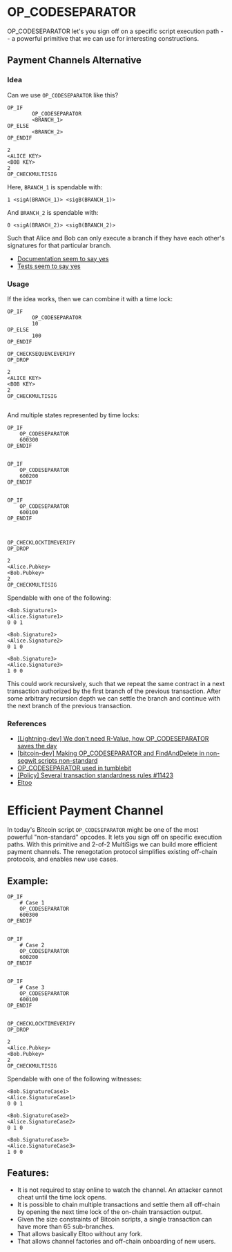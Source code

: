 # OP_CODESEPARATOR 

OP_CODESEPARATOR let's you sign off on a specific script execution path -- a powerful primitive that we can use for interesting constructions.


## Payment Channels Alternative 


### Idea

Can we use `OP_CODESEPARATOR` like this?

```
OP_IF
        OP_CODESEPARATOR
        <BRANCH_1>
OP_ELSE 
        <BRANCH_2>
OP_ENDIF

2
<ALICE KEY>
<BOB KEY>
2
OP_CHECKMULTISIG 

```
Here, `BRANCH_1` is spendable with:
```
1 <sigA(BRANCH_1)> <sigB(BRANCH_1)>
```

And `BRANCH_2` is spendable with:
```
0 <sigA(BRANCH_2)> <sigB(BRANCH_2)>
```

Such that Alice and Bob can only execute a branch if they have each other's signatures for that particular branch.

- [Documentation seem to say yes](https://en.bitcoin.it/wiki/OP_CHECKSIG)
- [Tests seem to say yes](https://github.com/bitcoin/bitcoin/blob/452bb90c718da18a79bfad50ff9b7d1c8f1b4aa3/src/test/data/tx_valid.json#L142)

### Usage

If the idea works, then we can combine it with a time lock:

```
OP_IF   
        OP_CODESEPARATOR
        10
OP_ELSE 
        100
OP_ENDIF

OP_CHECKSEQUENCEVERIFY
OP_DROP

2
<ALICE KEY>
<BOB KEY>
2
OP_CHECKMULTISIG 


```

And multiple states represented by time locks:

```
OP_IF   
    OP_CODESEPARATOR
    600300    
OP_ENDIF


OP_IF   
    OP_CODESEPARATOR
    600200    
OP_ENDIF


OP_IF   
    OP_CODESEPARATOR
    600100    
OP_ENDIF



OP_CHECKLOCKTIMEVERIFY
OP_DROP

2
<Alice.Pubkey>
<Bob.Pubkey>
2
OP_CHECKMULTISIG  
```

Spendable with one of the following:
```
<Bob.Signature1>
<Alice.Signature1>
0 0 1
```

```
<Bob.Signature2>
<Alice.Signature2>
0 1 0
```

```
<Bob.Signature3>
<Alice.Signature3>
1 0 0
```

This could work recursively, such that we repeat the same contract in a next transaction authorized by the first branch of the previous transaction. 
After some arbitrary recursion depth we can settle the branch and continue with the next branch of the previous transaction.




### References 
- [[Lightning-dev] We don't need R-Value, how OP_CODESEPARATOR saves the day](https://lists.linuxfoundation.org/pipermail/lightning-dev/2016-March/000455.html)
- [[bitcoin-dev] Making OP_CODESEPARATOR and FindAndDelete in non-segwit scripts non-standard](https://lists.linuxfoundation.org/pipermail/bitcoin-dev/2017-November/015292.html)
- [OP_CODESEPARATOR used in tumblebit](https://github.com/bitcoin/bitcoin/pull/11423)
- [[Policy] Several transaction standardness rules #11423](https://github.com/bitcoin/bitcoin/pull/11423)
- [Eltoo](https://blockstream.com/eltoo.pdf)








# Efficient Payment Channel

In today's Bitcoin script `OP_CODESEPARATOR` might be one of the most powerful "non-standard" opcodes. It lets you sign off on specific execution paths. With this primitive and 2-of-2 MultiSigs we can build more efficient payment channels. The renegotation protocol simplifies existing off-chain protocols, and enables new use cases. 

## Example:

```
OP_IF   
    # Case 1
    OP_CODESEPARATOR
    600300    
OP_ENDIF


OP_IF 
    # Case 2
    OP_CODESEPARATOR
    600200    
OP_ENDIF


OP_IF  
    # Case 3
    OP_CODESEPARATOR
    600100    
OP_ENDIF


OP_CHECKLOCKTIMEVERIFY
OP_DROP

2
<Alice.Pubkey>
<Bob.Pubkey>
2
OP_CHECKMULTISIG  
```

Spendable with one of the following witnesses:

```
<Bob.SignatureCase1>
<Alice.SignatureCase1>
0 0 1
```

```
<Bob.SignatureCase2>
<Alice.SignatureCase2>
0 1 0
```

```
<Bob.SignatureCase3>
<Alice.SignatureCase3>
1 0 0
```

## Features:
- It is not required to stay online to watch the channel. An attacker cannot cheat until the time lock opens.
- It is possible to chain multiple transactions and settle them all off-chain by opening the next time lock of the on-chain transaction output.
- Given the size constraints of Bitcoin scripts, a single transaction can have more than 65 sub-branches.
- That allows basically Eltoo without any fork.
- That allows channel factories and off-chain onboarding of new users.








